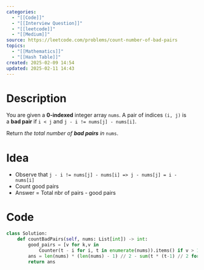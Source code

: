 ```yaml
---
categories:
  - "[[Code]]"
  - "[[Interview Question]]"
  - "[[leetcode]]"
  - "[[Medium]]"
source: https://leetcode.com/problems/count-number-of-bad-pairs
topics:
  - "[[Mathematics]]"
  - "[[Hash Table]]"
created: 2025-02-09 14:54
updated: 2025-02-11 14:43
---
```

# Description
You are given a **0-indexed** integer array `nums`. A pair of indices `(i, j)` is a **bad pair** if `i < j` and `j - i != nums[j] - nums[i]`.

Return _the total number of **bad pairs** in_ `nums`.
# Idea 
- Observe that `j - i != nums[j] - nums[i] => j - nums[j] = i - nums[i]`
- Count good pairs
- Answer = Total nbr of pairs - good pairs
# Code
```python
class Solution:
    def countBadPairs(self, nums: List[int]) -> int:
        good_pairs = [v for k,v in 
            Counter(t - i for i, t in enumerate(nums)).items() if v > 1]
        ans = len(nums) * (len(nums) - 1) // 2 - sum(t * (t-1) // 2 for t in good_pairs)
        return ans
```